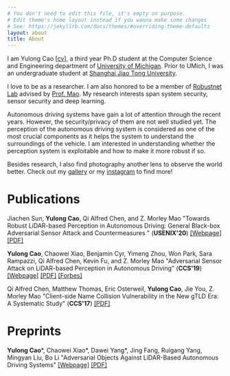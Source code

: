 ```yaml
---
# You don't need to edit this file, it's empty on purpose.
# Edit theme's home layout instead if you wanna make some changes
# See: https://jekyllrb.com/docs/themes/#overriding-theme-defaults
layout: about
title: About
---
```


I am Yulong Cao [[cv]]({{site.url}}/assets/cv.pdf), a third year Ph.D student at the Computer Science and Engineering department of [University of Michigan](https://www.eecs.umich.edu/cse/). Prior to UMich, I was an undergraduate student at [Shanghai Jiao Tong University](http://www.sjtu.edu.cn/).

I love to be as a researcher. I am also honored to be a member of [Robustnet Lab](http://vhosts.eecs.umich.edu/robustnet) advised by [Prof. Mao](http://web.eecs.umich.edu/~zmao/). My research interests span system security, sensor security and deep learning.


Autonomous driving systems have gain a lot of attention through the recent years. However, the security/privacy of them are not well studied yet. The perception of the autonomous driving system is considered as one of the most crucial components as it helps the system to understand the surroundings of the vehicle. I am interested in understanding whether the perception system is exploitable and how to make it more robust if so.

Besides research, I also find photography another lens to observe the world better. Check out my [gallery](/gallery) or my [instagram](https://www.instagram.com/kikacaty/) to find more!

# Publications

Jiachen Sun, **Yulong Cao**, Qi Alfred Chen, and Z. Morley Mao
"Towards Robust LiDAR-based Perception in Autonomous Driving: General Black-box Adversarial Sensor Attack and Countermeasures " (**USENIX'20**) [[Webpage]](https://sites.google.com/view/cav-sec/adv-lidar-defense) [[PDF]](https://arxiv.org/abs/2006.16974)

**Yulong Cao**, Chaowei Xiao, Benjamin Cyr, Yimeng Zhou, Won Park, Sara Rampazzi, Qi Alfred Chen, Kevin Fu, and Z. Morley Mao
"Adversarial Sensor Attack on LiDAR-based Perception in Autonomous Driving" (**CCS'19**) [[Webpage]](https://sites.google.com/umich.edu/advlidar/) [[PDF]](https://arxiv.org/abs/1907.06826) [[Forbes]](https://www.forbes.com/sites/forbestechcouncil/2019/10/31/five-components-of-autonomous-car-security/#1188d2831bb4)

Qi Alfred Chen, Matthew Thomas, Eric Osterweil, **Yulong Cao**, Jie You, Z. Morley Mao
"Client-side Name Collision Vulnerability in the New gTLD Era: A Systematic Study" (**CCS'17**) [[PDF]](https://www.ics.uci.edu/~alfchen/alfred_ccs17.pdf)

# Preprints

**Yulong Cao**\*, Chaowei Xiao\*, Dawei Yang\*, Jing Fang, Ruigang Yang, Mingyan Liu, Bo Li
"Adversarial Objects Against LiDAR-Based Autonomous Driving Systems" [[Webpage]](https://sites.google.com/view/lidar-adv) [[PDF]](https://arxiv.org/abs/1907.05418)